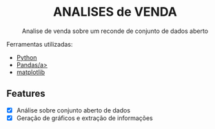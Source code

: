 <h1 align="center">ANALISES de VENDA</h1>
<p align="center">Analise de venda sobre um reconde de conjunto de dados aberto</p>
<p>Ferramentas utilizadas:</p>
<ul>
    <li> <a href="https://www.python.org/downloads/release/python-3810/">Python</a></li>
    <li> <a href="https://pandas.pydata.org/docs/">Pandas/a></li>
    <li> <a href="https://matplotlib.org/stable/users/index.html">matplotlib</a></li>
</ul>


## Features
- [x] Análise sobre conjunto aberto de dados
- [x] Geração de gráficos e extração de informações 

